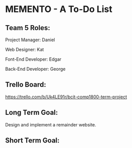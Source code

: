 # MEMENTO - A To-Do List

## Team 5 Roles:

Project Manager: Daniel

Web Designer: Kat

Font-End Developer: Edgar

Back-End Developer: George

## Trello Board:
https://trello.com/b/Uk4LE91r/bcit-comp1800-term-project

## Long Term Goal:

Design and implement a remainder website.

## Short Term Goal:
